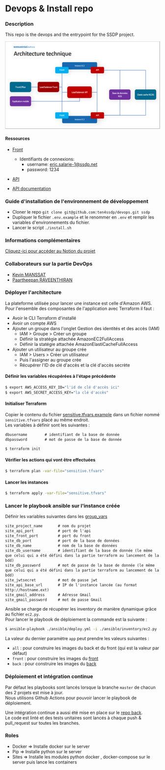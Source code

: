 # Devops & Install repo

### Description

This repo is the devops and the entrypoint for the SSDP project.

![architecture technique](./archi.png)

#### Ressources
* [Front](http://production-app-elb-1614856992.eu-west-2.elb.amazonaws.com/)   
  * Identifiants de connexions:
    * username: eric.salarie-1@ssdp.net
    * password: 1234

* [API](http://production-app-api-elb-804589129.eu-west-2.elb.amazonaws.com/api)   
* [API documentation](http://production-app-api-elb-804589129.eu-west-2.elb.amazonaws.com/documentation)

### Guide d'installation de l'environnement de développement 

- Cloner le repo `git clone git@github.com:ten4ssdp/devops.git ssdp`
- Dupliquer le fichier `.env.example` et le renommer en `.env` et remplir les variables d'environnements du fichier.
- Lancer le script `./install.sh`

### Informations complémentaires

[Cliquez-ici pour accéder au Notion du projet](https://www.notion.so/Groupe-10-657ad39759404d0ea9f6217de1690b5e)

### Collaborateurs sur la partie DevOps

* [Kevin MANSSAT](https://github.com/Rayzors)
* [Paartheepan RAVEENTHIRAN](https://github.com/punkte)

### Déployer l'architecture

La plateforme utilisée pour lancer une instance est celle d'Amazon AWS.  
Pour l'ensemble des composantes de l'application avec Terraform il faut :
* Avoir le CLI Terraform d'installé
* Avoir un compte AWS
* Ajouter un groupe dans l'onglet Gestion des identités et des accès (IAM)
  * IAM > Groupe > Créer un groupe
  * Définir la stratégie attachée AmazonEC2FullAccess
  * Définir la statégie attachée AmazonElastiCacheFullAccess
* Ajouter un utilisateur au groupe crée
  * IAM > Users > Créer un utilisateur
  * Puis l'assigner au groupe crée
  * Récupérer l'ID de clé d'accès et la clé d'accès secrète

#### Définir les variables récupérées à l'étape précédente 

```bash
$ export AWS_ACCESS_KEY_ID="l'id de clé d'accès ici"
$ export AWS_SECRET_ACCESS_KEY="la clé d'accès"
```

#### Initialiser Terraform

Copier le contenu du fichier [sensitive.tfvars.example](./terraform/sensitive.tfvars.example) dans un fichier nommé `sensitive.tfvars` placé au même endroit.  
Les variables à définir sont les suivantes :  
```
dbusername        # identifiant de la base de donnée 
dbpassword        # mot de passe de la base de donnée
```

```bash
$ terraform init
```
#### Vérifier les actions qui vont être effectuées

```bash
$ terraform plan -var-file="sensitive.tfvars"
```
#### Lancer les instances
```bash
$ terraform apply -var-file="sensitive.tfvars"
```

### Lancer le playbook ansible sur l'instance créée

Définir les variables suivantes dans les [group_vars](./ansible/inventory/group_vars/tag_stage_production/vault.yml)
```
site_project_name       # nom du projet
site_api_port           # port de l'api
site_front_port         # port du front
site_db_port            # port de la base de données
site_db_name            # nom de la base de données
site_db_username        # identifiant de la base de donnée (le même que celui qui a été défini dans la partie terraform au lancement de la bdd)
site_db_password        # mot de passe de la base de donnée (le même que celui qui a été défini dans la partie terraform au lancement de la bdd)
site_jwtsecret          # mot de passe jwt
site_api_base_url       # IP de l'instance lancée (au format http://hostname.ext)
site_gmail_address      # Adresse Gmail
site_gmail_password     # mot de passe Gmail
```


Ansible se charge de récupérer les inventory de manière dynamique grâce au fichier `ec2.py`.  
Pour lancer le playbook de déploiement la commande est la suivante :

```bash
$ ansible-playbook ./ansible/deploy.yml -i ./ansible/inventory/ec2.py --ask-vault-pass  --key ~/.ssh/hetic_rsa -u ubuntu --extra-vars "app=all"
```
La valeur du dernier paramètre `app` peut prendre les valeurs suivantes :
  * `all` : pour construire les images du back et du front (qui est la valeur par défaut)
  * `front` : pour construire les images du [front](https://github.com/ten4ssdp/front-office)
  * `back` : pour construire les images du [back](https://github.com/ten4ssdp/planning-api)


### Déploiement et intégration continue

Par défaut les playbooks sont lancés lorsque la branche `master` de chacun des 2 projets est mise à jour.  
Nous utilisons Github Actions pour pouvoir lancer le playbook de déploiement.  

Une intégration continue a aussi été mise en place sur le [repo back](https://github.com/ten4ssdp/planning-api).  
Le code est linté et des tests unitaires sont lancés à chaque push & pull_request sur toutes les branches.

### Roles

* Docker => Installe docker sur le server
* Pip => Installe python sur le server
* Sites => Installe les modules python docker , docker-compose sur le server puis lance les containers


